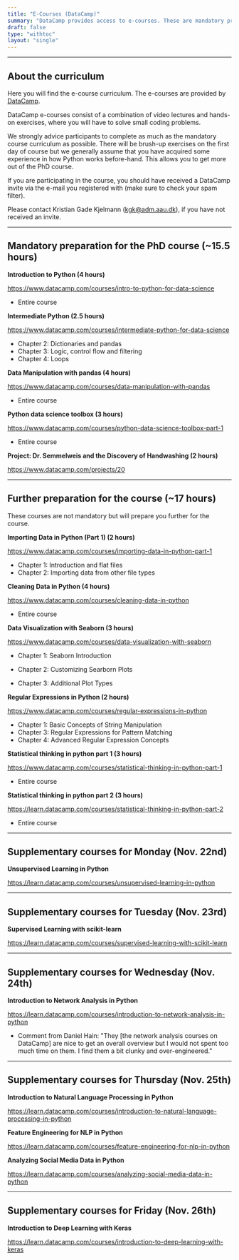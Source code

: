 ```yaml
---
title: "E-Courses (DataCamp)"
summary: "DataCamp provides access to e-courses. These are mandatory preparation."
draft: false
type: "withtoc"
layout: "single"
---
```


---

## About the curriculum

Here you will find the e-course curriculum. The e-courses are provided by <a href=https://www.datacamp.com/ target="_blank">DataCamp</a>.

DataCamp e-courses consist of a combination of video lectures and hands-on exercises, where you will have to solve small coding problems.

We strongly advice participants to complete as much as the mandatory course curriculum as possible. There will be brush-up exercises on the first day of course but we generally assume that you have acquired some experience in how Python works before-hand. This allows you to get more out of the PhD course.

If you are participating in the course, you should have received a DataCamp invite via the e-mail you registered with (make sure to check your spam filter).

Please contact Kristian Gade Kjelmann (<a href="mailto:kgk@adm.aau.dk">kgk@adm.aau.dk</a>), if you have not received an invite.

---

## Mandatory preparation for the PhD course (~15.5 hours)

**Introduction to Python (4 hours)**

https://www.datacamp.com/courses/intro-to-python-for-data-science

- Entire course



**Intermediate Python (2.5 hours)**

https://www.datacamp.com/courses/intermediate-python-for-data-science

- Chapter 2: Dictionaries and pandas
- Chapter 3: Logic, control flow and filtering
- Chapter 4: Loops



**Data Manipulation with pandas (4 hours)**

https://www.datacamp.com/courses/data-manipulation-with-pandas

- Entire course

  

**Python data science toolbox (3 hours)**

https://www.datacamp.com/courses/python-data-science-toolbox-part-1

- Entire course



**Project: Dr. Semmelweis and the Discovery of Handwashing (2 hours)** 

https://www.datacamp.com/projects/20

---

## Further preparation for the course (~17 hours)

These courses are not mandatory but will prepare you further for the course.

**Importing Data in Python (Part 1) (2 hours)**

https://www.datacamp.com/courses/importing-data-in-python-part-1

- Chapter 1: Introduction and flat files
- Chapter 2: Importing data from other file types



**Cleaning Data in Python (4 hours)**

https://www.datacamp.com/courses/cleaning-data-in-python

- Entire course



**Data Visualization with Seaborn (3 hours)**

https://www.datacamp.com/courses/data-visualization-with-seaborn

- Chapter 1: Seaborn Introduction

- Chapter 2: Customizing Searborn Plots

- Chapter 3: Additional Plot Types

  

**Regular Expressions in Python (2 hours)**

https://www.datacamp.com/courses/regular-expressions-in-python

- Chapter 1: Basic Concepts of String Manipulation
- Chapter 3: Regular Expressions for Pattern Matching 
- Chapter 4: Advanced Regular Expression Concepts



**Statistical thinking in python part 1 (3 hours)**

https://www.datacamp.com/courses/statistical-thinking-in-python-part-1

- Entire course



**Statistical thinking in python part 2 (3 hours)**

https://learn.datacamp.com/courses/statistical-thinking-in-python-part-2

- Entire course



---

## Supplementary courses for Monday (Nov. 22nd)

**Unsupervised Learning in Python**

https://learn.datacamp.com/courses/unsupervised-learning-in-python



---

## Supplementary courses for Tuesday (Nov. 23rd)

**Supervised Learning with scikit-learn**

https://learn.datacamp.com/courses/supervised-learning-with-scikit-learn



---

## Supplementary courses for Wednesday (Nov. 24th)

**Introduction to Network Analysis in Python**

https://learn.datacamp.com/courses/introduction-to-network-analysis-in-python

- Comment from Daniel Hain: "They [the network analysis courses on DataCamp] are nice to get an overall overview but I would not spent too much time on them. I find them a bit clunky and over-engineered."



---

## Supplementary courses for Thursday (Nov. 25th)

**Introduction to Natural Language Processing in Python**

https://learn.datacamp.com/courses/introduction-to-natural-language-processing-in-python



**Feature Engineering for NLP in Python**

https://learn.datacamp.com/courses/feature-engineering-for-nlp-in-python



**Analyzing Social Media Data in Python**

https://learn.datacamp.com/courses/analyzing-social-media-data-in-python

---

## Supplementary courses for Friday (Nov. 26th)

**Introduction to Deep Learning with Keras**

https://learn.datacamp.com/courses/introduction-to-deep-learning-with-keras

